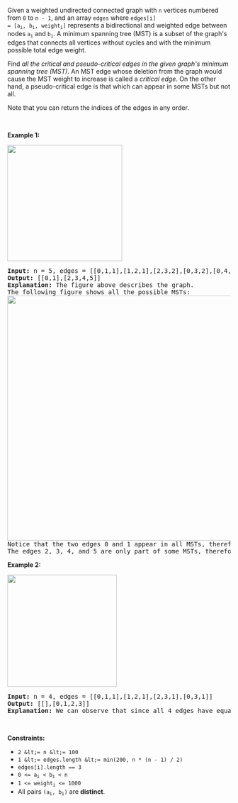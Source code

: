Given a weighted undirected connected graph with `` n ``&nbsp;vertices numbered from `` 0 `` to `` n - 1 ``,&nbsp;and an array `` edges ``&nbsp;where <code>edges[i] = [a<sub>i</sub>, b<sub>i</sub>, weight<sub>i</sub>]</code> represents a bidirectional and weighted edge between nodes&nbsp;<code>a<sub>i</sub></code>&nbsp;and <code>b<sub>i</sub></code>. A minimum spanning tree (MST) is a subset of the graph's edges that connects all vertices without cycles&nbsp;and with the minimum possible total edge weight.

Find _all the critical and pseudo-critical edges in the given graph's minimum spanning tree (MST)_. An MST edge whose deletion from the graph would cause the MST weight to increase is called a&nbsp;_critical edge_. On&nbsp;the other hand, a pseudo-critical edge is that which can appear in some MSTs but not all.

Note that you can return the indices of the edges in any order.

&nbsp;

__Example 1:__

<img alt="" src="https://assets.leetcode.com/uploads/2020/06/04/ex1.png" style="width: 259px; height: 262px;"/>

<pre>
<strong>Input:</strong> n = 5, edges = [[0,1,1],[1,2,1],[2,3,2],[0,3,2],[0,4,3],[3,4,3],[1,4,6]]
<strong>Output:</strong> [[0,1],[2,3,4,5]]
<strong>Explanation:</strong> The figure above describes the graph.
The following figure shows all the possible MSTs:
<img alt="" src="https://assets.leetcode.com/uploads/2020/06/04/msts.png" style="width: 540px; height: 553px;"/>
Notice that the two edges 0 and 1 appear in all MSTs, therefore they are critical edges, so we return them in the first list of the output.
The edges 2, 3, 4, and 5 are only part of some MSTs, therefore they are considered pseudo-critical edges. We add them to the second list of the output.
</pre>

__Example 2:__

<img alt="" src="https://assets.leetcode.com/uploads/2020/06/04/ex2.png" style="width: 247px; height: 253px;"/>

<pre>
<strong>Input:</strong> n = 4, edges = [[0,1,1],[1,2,1],[2,3,1],[0,3,1]]
<strong>Output:</strong> [[],[0,1,2,3]]
<strong>Explanation:</strong> We can observe that since all 4 edges have equal weight, choosing any 3 edges from the given 4 will yield an MST. Therefore all 4 edges are pseudo-critical.
</pre>

&nbsp;

__Constraints:__

*   `` 2 &lt;= n &lt;= 100 ``
*   `` 1 &lt;= edges.length &lt;= min(200, n * (n - 1) / 2) ``
*   `` edges[i].length == 3 ``
*   <code>0 &lt;= a<sub>i</sub> &lt; b<sub>i</sub> &lt; n</code>
*   <code>1 &lt;= weight<sub>i</sub>&nbsp;&lt;= 1000</code>
*   All pairs <code>(a<sub>i</sub>, b<sub>i</sub>)</code> are __distinct__.
